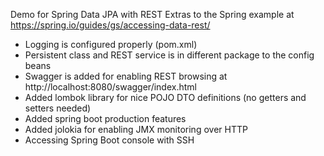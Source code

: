 Demo for Spring Data JPA with REST
Extras to the Spring example at https://spring.io/guides/gs/accessing-data-rest/

- Logging is configured properly (pom.xml)
- Persistent class and REST service is in different package to the config beans
- Swagger is added for enabling REST browsing at
  http://localhost:8080/swagger/index.html
- Added lombok library for nice POJO DTO definitions (no getters and setters needed)
- Added spring boot production features
- Added jolokia for enabling JMX monitoring over HTTP
- Accessing Spring Boot console with SSH
